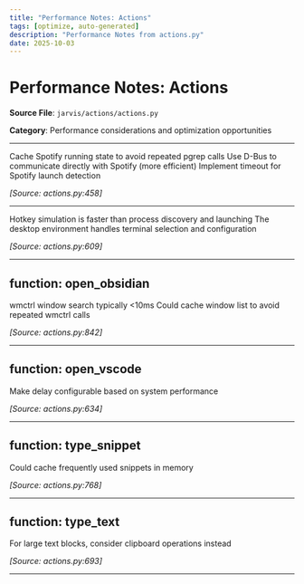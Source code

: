 ```yaml
---
title: "Performance Notes: Actions"
tags: [optimize, auto-generated]
description: "Performance Notes from actions.py"
date: 2025-10-03
---
```


# Performance Notes: Actions

**Source File**: `jarvis/actions/actions.py`

**Category**: Performance considerations and optimization opportunities

---

<a id="general-1"></a>

Cache Spotify running state to avoid repeated pgrep calls
Use D-Bus to communicate directly with Spotify (more efficient)
Implement timeout for Spotify launch detection

*[Source: actions.py:458]*

---

<a id="general-2"></a>

Hotkey simulation is faster than process discovery and launching
The desktop environment handles terminal selection and configuration

*[Source: actions.py:609]*

---

## function: open_obsidian

<a id="function:-open_obsidian-1"></a>

wmctrl window search typically <10ms
Could cache window list to avoid repeated wmctrl calls

*[Source: actions.py:842]*

---

## function: open_vscode

<a id="function:-open_vscode-1"></a>

Make delay configurable based on system performance

*[Source: actions.py:634]*

---

## function: type_snippet

<a id="function:-type_snippet-1"></a>

Could cache frequently used snippets in memory

*[Source: actions.py:768]*

---

## function: type_text

<a id="function:-type_text-1"></a>

For large text blocks, consider clipboard operations instead

*[Source: actions.py:693]*

---
